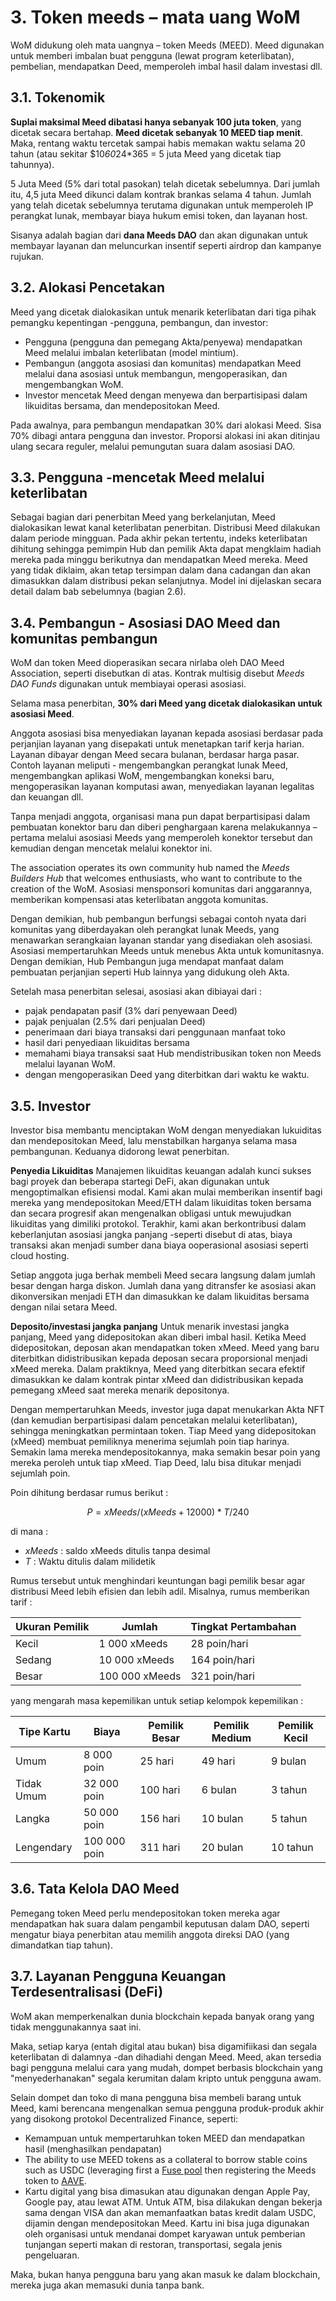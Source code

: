 # 3. Token meeds – mata uang WoM

WoM didukung oleh mata uangnya – token Meeds (MEED). Meed digunakan untuk memberi imbalan buat pengguna (lewat program keterlibatan), pembelian, mendapatkan Deed, memperoleh imbal hasil dalam investasi dll.

## 3.1. Tokenomik

**Suplai maksimal Meed dibatasi hanya sebanyak 100 juta token**, yang dicetak secara bertahap. **Meed dicetak sebanyak 10 MEED tiap menit**. Maka, rentang waktu tercetak sampai habis memakan waktu selama 20 tahun (atau sekitar $10*60*24*365 = 5 juta Meed yang dicetak tiap tahunnya).

5 Juta Meed (5% dari total pasokan) telah dicetak sebelumnya. Dari jumlah itu, 4,5 juta Meed dikunci dalam kontrak brankas selama 4 tahun. Jumlah yang telah dicetak sebelumnya terutama digunakan untuk memperoleh IP perangkat lunak, membayar biaya hukum emisi token, dan layanan host.

Sisanya adalah bagian dari __dana Meeds DAO__ dan akan digunakan untuk membayar layanan dan meluncurkan insentif seperti airdrop dan kampanye rujukan.


## 3.2. Alokasi Pencetakan

Meed yang dicetak dialokasikan untuk menarik keterlibatan dari tiga pihak pemangku kepentingan -pengguna, pembangun, dan investor:

- Pengguna (pengguna dan pemegang Akta/penyewa) mendapatkan Meed melalui imbalan keterlibatan (model mintium).
- Pembangun (anggota asosiasi dan komunitas) mendapatkan Meed melalui dana asosiasi untuk membangun, mengoperasikan, dan mengembangkan WoM.
- Investor mencetak Meed dengan menyewa dan berpartisipasi dalam likuiditas bersama, dan mendepositokan Meed.

Pada awalnya, para pembangun mendapatkan 30% dari alokasi Meed. Sisa 70% dibagi antara pengguna dan investor. Proporsi alokasi ini akan ditinjau ulang secara reguler, melalui pemungutan suara dalam asosiasi DAO.

## 3.3. Pengguna -mencetak Meed melalui keterlibatan

Sebagai bagian dari penerbitan Meed yang berkelanjutan, Meed dialokasikan lewat kanal keterlibatan penerbitan. Distribusi Meed dilakukan dalam periode mingguan. Pada akhir pekan tertentu, indeks keterlibatan dihitung sehingga pemimpin Hub dan pemilik Akta dapat mengklaim hadiah mereka pada minggu berikutnya dan mendapatkan Meed mereka. Meed yang tidak diklaim, akan tetap tersimpan dalam dana cadangan dan akan dimasukkan dalam distribusi pekan selanjutnya. Model ini dijelaskan secara detail dalam bab sebelumnya (bagian 2.6).

## 3.4. Pembangun - Asosiasi DAO Meed dan komunitas pembangun

WoM dan token Meed dioperasikan secara nirlaba oleh DAO Meed Association, seperti disebutkan di atas. Kontrak multisig disebut _Meeds DAO Funds_ digunakan untuk membiayai operasi asosiasi.

Selama masa penerbitan, **30% dari Meed yang dicetak dialokasikan untuk asosiasi Meed**.

Anggota asosiasi bisa menyediakan layanan kepada asosiasi berdasar pada perjanjian layanan yang disepakati untuk menetapkan tarif kerja harian. Layanan dibayar dengan Meed secara bulanan, berdasar harga pasar. Contoh layanan meliputi - mengembangkan perangkat lunak Meed, mengembangkan aplikasi WoM, mengembangkan koneksi baru, mengoperasikan layanan komputasi awan, menyediakan layanan legalitas dan keuangan dll.

Tanpa menjadi anggota, organisasi mana pun dapat berpartisipasi dalam pembuatan konektor baru dan diberi penghargaan karena melakukannya – pertama melalui asosiasi Meeds yang memperoleh konektor tersebut dan kemudian dengan mencetak melalui konektor ini.

The association operates its own community hub named the _Meeds Builders Hub_ that welcomes enthusiasts, who want to contribute to the creation of the WoM. Asosiasi mensponsori komunitas dari anggarannya, memberikan kompensasi atas keterlibatan anggota komunitas.

Dengan demikian, hub pembangun berfungsi sebagai contoh nyata dari komunitas yang diberdayakan oleh perangkat lunak Meeds, yang menawarkan serangkaian layanan standar yang disediakan oleh asosiasi. Asosiasi mempertaruhkan Meeds untuk menebus Akta untuk komunitasnya. Dengan demikian, Hub Pembangun juga mendapat manfaat dalam pembuatan perjanjian seperti Hub lainnya yang didukung oleh Akta.

Setelah masa penerbitan selesai, asosiasi akan dibiayai dari :

- pajak pendapatan pasif (3% dari penyewaan Deed)
- pajak penjualan (2.5% dari penjualan Deed)
- penerimaan dari biaya transaksi dari penggunaan manfaat toko
- hasil dari penyediaan likuiditas bersama
- memahami biaya transaksi saat Hub mendistribusikan token non Meeds melalui layanan WoM.
- dengan mengoperasikan Deed yang diterbitkan dari waktu ke waktu.


## 3.5. Investor

Investor bisa membantu menciptakan WoM dengan menyediakan lukuiditas dan mendepositokan Meed, lalu menstabilkan harganya selama masa pembangunan. Keduanya didorong lewat penerbitan.

**Penyedia Likuiditas** Manajemen likuiditas keuangan adalah kunci sukses bagi proyek dan beberapa startegi DeFi, akan digunakan untuk mengoptimalkan efisiensi modal. Kami akan mulai memberikan insentif bagi mereka yang mendepositokan Meed/ETH dalam likuiditas token bersama dan secara progresif akan mengenalkan obligasi untuk mewujudkan likuiditas yang dimiliki protokol. Terakhir, kami akan berkontribusi dalam keberlanjutan asosiasi jangka panjang -seperti disebut di atas, biaya transaksi akan menjadi sumber dana biaya ooperasional asosiasi seperti cloud hosting.

Setiap anggota juga berhak membeli Meed secara langsung dalam jumlah besar dengan harga diskon. Jumlah dana yang ditransfer ke asosiasi akan dikonversikan menjadi ETH dan dimasukkan ke dalam likuiditas bersama dengan nilai setara Meed.

**Deposito/investasi jangka panjang** Untuk menarik investasi jangka panjang, Meed yang didepositokan akan diberi imbal hasil. Ketika Meed didepositokan, deposan akan mendapatkan token xMeed. Meed yang baru diterbitkan didistribusikan kepada deposan secara proporsional menjadi xMeed mereka. Dalam praktiknya, Meed yang diterbitkan secara efektif dimasukkan ke dalam kontrak pintar xMeed dan didistribusikan kepada pemegang xMeed saat mereka menarik depositonya.

Dengan mempertaruhkan Meeds, investor juga dapat menukarkan Akta NFT (dan kemudian berpartisipasi dalam pencetakan melalui keterlibatan), sehingga meningkatkan permintaan token. Tiap Meed yang didepositokan (xMeed) membuat pemiliknya menerima sejumlah poin tiap harinya. Semakin lama mereka mendepositokannya, maka semakin besar poin yang mereka peroleh untuk tiap xMeed. Tiap Deed, lalu bisa ditukar menjadi sejumlah poin.

Poin dihitung berdasar rumus berikut :

 $$ P = xMeeds / (xMeeds + 12000) * T / 240 $$

 di mana :

- $xMeeds$ : saldo xMeeds ditulis tanpa desimal
- $T$ : Waktu ditulis dalam milidetik

Rumus tersebut untuk menghindari keuntungan bagi pemilik besar agar distribusi Meed lebih efisien dan lebih adil. Misalnya, rumus memberikan tarif :

| **Ukuran Pemilik** | **Jumlah**     | **Tingkat Pertambahan** |
| ------------------ | -------------- | ----------------------- |
| Kecil              | 1 000 xMeeds   | 28 poin/hari            |
| Sedang             | 10 000 xMeeds  | 164 poin/hari           |
| Besar              | 100 000 xMeeds | 321 poin/hari           |


yang mengarah masa kepemilikan untuk setiap kelompok kepemilikan :

| **Tipe Kartu** | **Biaya**    | **Pemilik Besar** | **Pemilik Medium** | **Pemilik Kecil** |
| -------------- | ------------ | ----------------- | ------------------ | ----------------- |
| Umum           | 8 000 poin   | 25 hari           | 49 hari            | 9 bulan           |
| Tidak Umum     | 32 000 poin  | 100 hari          | 6 bulan            | 3 tahun           |
| Langka         | 50 000 poin  | 156 hari          | 10 bulan           | 5 tahun           |
| Lengendary     | 100 000 poin | 311 hari          | 20 bulan           | 10 tahun          |

## 3.6. Tata Kelola DAO Meed

Pemegang token Meed perlu mendepositokan token mereka agar mendapatkan hak suara dalam pengambil keputusan dalam DAO, seperti mengatur biaya penerbitan atau memilih anggota direksi DAO (yang dimandatkan tiap tahun).

## 3.7. Layanan Pengguna Keuangan Terdesentralisasi (DeFi)

WoM akan memperkenalkan dunia blockchain kepada banyak orang yang tidak menggunakannya saat ini.

Maka, setiap karya (entah digital atau bukan) bisa digamifiikasi dan segala keterlibatan di dalamnya -dan dihadiahi dengan Meed. Meed, akan tersedia bagi pengguna melalui cara yang mudah, dompet berbasis blockchain yang "menyederhanakan" segala kerumitan dalam kripto untuk pengguna awam.

Selain dompet dan toko di mana pengguna bisa membeli barang untuk Meed, kami berencana mengenalkan semua pengguna produk-produk akhir yang disokong protokol Decentralized Finance, seperti:

- Kemampuan untuk mempertaruhkan token MEED dan mendapatkan hasil (menghasilkan pendapatan)
- The ability to use MEED tokens as a collateral to borrow stable coins such as USDC (leveraging first a [Fuse pool](https://app.rari.capital/fuse) then registering the Meeds token to [AAVE](https://aave.com/).
- Kartu digital yang bisa dimasukan atau digunakan dengan Apple Pay, Google pay, atau lewat ATM. Untuk ATM, bisa dilakukan dengan bekerja sama dengan VISA dan akan memanfaatkan batas kredit dalam USDC, dijamin dengan mendepositokan Meed. Kartu ini bisa juga digunakan oleh organisasi untuk mendanai dompet karyawan untuk pemberian tunjangan seperti makan di restoran, transportasi, segala jenis pengeluaran.

Maka, bukan hanya pengguna baru yang akan masuk ke dalam blockchain, mereka juga akan memasuki dunia tanpa bank.

 
